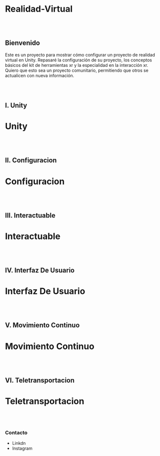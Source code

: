 # Realidad-Virtual

<br>
<br>

## Bienvenido
Este es un proyecto para mostrar cómo configurar un proyecto de realidad virtual en Unity. Repasaré la configuración de su proyecto, los conceptos básicos del kit de herramientas xr y la especialidad en la interacción xr. Quiero que esto sea un proyecto comunitario, permitiendo que otros se actualicen con nueva información.



<br>
<br>

## I. Unity
<h1> Unity </h1>


<br>
<br>

## II. Configuracion
<h1> Configuracion </h1>



<br>
<br>

## III. Interactuable
<h1> Interactuable </h1>




<br>
<br>

## IV. Interfaz De Usuario
<h1> Interfaz De Usuario </h1>



<br>
<br>

## V. Movimiento Continuo
<h1> Movimiento Continuo </h1>

<br>
<br>

## VI. Teletransportacion
<h1> Teletransportacion </h1>



<br>
<br>

### Contacto
- Linkdn
- Instagram
